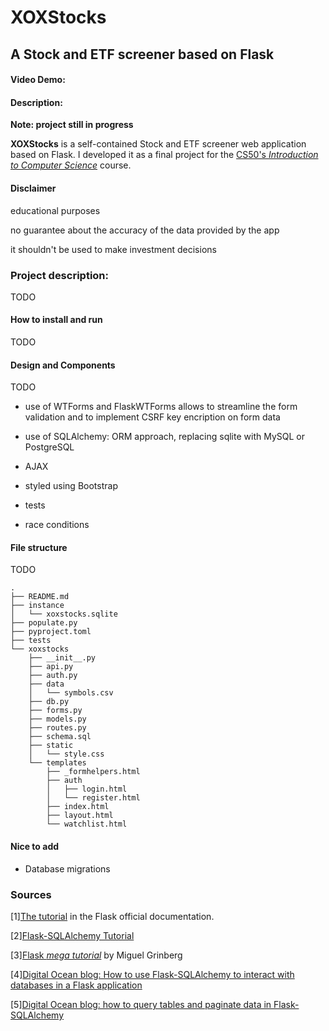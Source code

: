 # XOXStocks
## A Stock and ETF screener based on Flask
#### Video Demo:  <URL HERE>
#### Description:

__Note: project still in progress__

__XOXStocks__ is a self-contained Stock and ETF screener web application based on Flask. I developed it as a final project for the [CS50's _Introduction to Computer Science_](https://cs50.harvard.edu/x/2024) course.

#### Disclaimer

educational purposes

no guarantee about the accuracy of the data provided by the app

it shouldn't be used to make investment decisions

### Project description:

TODO

#### How to install and run

TODO

#### Design and Components

TODO

- use of WTForms and FlaskWTForms allows to streamline the form validation and to implement CSRF key encription on form data

- use of SQLAlchemy: ORM approach, replacing sqlite with MySQL or PostgreSQL

- AJAX

- styled using Bootstrap

- tests

- race conditions

#### File structure

TODO

```
.
├── README.md
├── instance
│   └── xoxstocks.sqlite
├── populate.py
├── pyproject.toml
├── tests
└── xoxstocks
    ├── __init__.py
    ├── api.py
    ├── auth.py
    ├── data
    │   └── symbols.csv
    ├── db.py
    ├── forms.py
    ├── models.py
    ├── routes.py
    ├── schema.sql
    ├── static
    │   └── style.css
    └── templates
        ├── _formhelpers.html
        ├── auth
        │   ├── login.html
        │   └── register.html
        ├── index.html
        ├── layout.html
        └── watchlist.html
```

#### Nice to add

- Database migrations

### Sources

[1][The tutorial](https://flask.palletsprojects.com/en/3.0.x/tutorial/) in the Flask official documentation.

[2][Flask-SQLAlchemy Tutorial](https://flask-sqlalchemy.palletsprojects.com/en/3.0.x/quickstart/)

[3][Flask _mega tutorial_](https://blog.miguelgrinberg.com/post/the-flask-mega-tutorial-part-iv-database) by Miguel Grinberg

[4][Digital Ocean blog: How to use Flask-SQLAlchemy to interact with databases in a Flask application](https://www.digitalocean.com/community/tutorials/how-to-use-flask-sqlalchemy-to-interact-with-databases-in-a-flask-application)

[5][Digital Ocean blog: how to query tables and paginate data in Flask-SQLAlchemy](https://www.digitalocean.com/community/tutorials/how-to-query-tables-and-paginate-data-in-flask-sqlalchemy)
